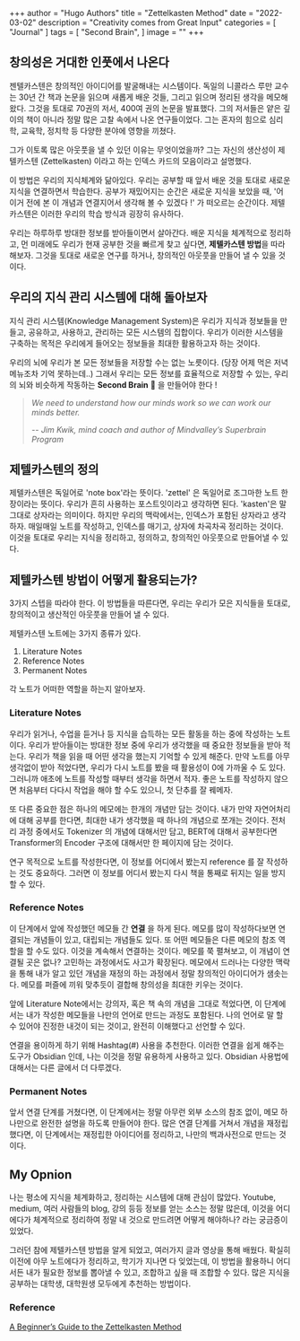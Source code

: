 +++
author = "Hugo Authors"
title = "Zettelkasten Method"
date = "2022-03-02"
description = "Creativity comes from Great Input"
categories = [
    "Journal"
]
tags = [
    "Second Brain",
]
image = ""
+++

## 창의성은 거대한 인풋에서 나온다

젠텔카스텐은 창의적인 아이디어를 발굴해내는 시스템이다. 독일의 니콜라스 루만 교수는 30년 간 책과 논문을 읽으며 새롭게 배운 것들, 그리고 읽으며 정리된 생각을 메모해 왔다. 그것을 토대로 70권의 저서, 400여 권의 논문을 발표했다. 그의 저서들은 얕은 깊이의 책이 아니라 정말 많은 고찰 속에서 나온 연구들이었다. 그는 혼자의 힘으로 심리학, 교육학, 정치학 등 다양한 분야에 영향을 끼쳤다. 

그가 이토록 많은 아웃풋을 낼 수 있던 이유는 무엇이었을까? 그는 자신의 생산성이 제텔카스텐 (Zettelkasten) 이라고 하는 인덱스 카드의 모음이라고 설명했다. 

이 방법은 우리의 지식체계와 닮아있다. 우리는 공부할 때 앞서 배운 것을 토대로 새로운 지식을 연결하면서 학습한다. 공부가 재밌어지는 순간은 새로운 지식을 보았을 때, '어 이거 전에 본 이 개념과 연결지어서 생각해 볼 수 있겠다 !' 가 떠오르는 순간이다. 제텔카스텐은 이러한 우리의 학습 방식과 굉장히 유사하다. 

우리는 하루하루 방대한 정보를 받아들이면서 살아간다. 배운 지식을 체계적으로 정리하고,  먼 미래에도 우리가 현재 공부한 것을 빠르게 찾고 싶다면, **제텔카스텐 방법**을 따라해보자. 그것을 토대로 새로운 연구를 하거나, 창의적인 아웃풋을 만들어 낼 수 있을 것이다.

## 우리의 지식 관리 시스템에 대해 돌아보자

지식 관리 시스템(Knowledge Management System)은 우리가 지식과 정보들을 만들고, 공유하고, 사용하고, 관리하는 모든 시스템의 집합이다. 우리가 이러한 시스템을 구축하는 목적은 우리에게 들어오는 정보들을 최대한 활용하고자 하는 것이다. 

우리의 뇌에 우리가 본 모든 정보들을 저장할 수는 없는 노릇이다. (당장 어제 먹은 저녁 메뉴조차 기억 못하는데..) 그래서 우리는 모든 정보를 효율적으로 저장할 수 있는, 우리의 뇌와 비슷하게 작동하는 **Second Brain** 🧠 을 만들어야 한다 !

> *We need to understand how our minds work so we can work our minds better.*
> 
> -- *Jim Kwik, mind coach and author of Mindvalley’s Superbrain Program*



## 제텔카스텐의 정의

제텔카스텐은 독일어로 'note box'라는 뜻이다. 'zettel' 은 독일어로 조그마한 노트 한 장이라는 뜻이다. 우리가 흔히 사용하는 포스트잇이라고 생각하면 된다. 'kasten'은 말그대로 상자라는 의미이다. 하지만 우리의 맥락에서는, 인덱스가 포함된 상자라고 생각하자. 매일매일 노트를 작성하고, 인덱스를 매기고, 상자에 차곡차곡 정리하는 것이다. 이것을 토대로 우리는  지식을 정리하고, 정의하고, 창의적인 아웃풋으로 만들어낼 수 있다. 

## 제텔카스텐 방법이 어떻게 활용되는가? 

3가지 스텝을 따라야 한다. 이 방법들을 따른다면, 우리는 우리가 모은 지식들을 토대로, 창의적이고 생산적인 아웃풋을 만들어 낼 수 있다. 

제텔카스텐 노트에는 3가지 종류가 있다. 

1. Literature Notes
2. Reference Notes
3. Permanent Notes

각 노트가 어떠한 역할을 하는지 알아보자.

### Literature Notes

우리가 읽거나, 수업을 듣거나 등 지식을 습득하는 모든 활동을 하는 중에 작성하는 노트이다. 우리가 받아들이는 방대한 정보 중에 우리가 생각했을 때 중요한 정보들을 받아 적는다. 우리가 책을 읽을 때 어떤 생각을 했는지 기억할 수 있게 해준다. 만약 노트를 아무 생각없이 받아 적었다면, 우리가 다시 노트를 봤을 때 활용성이 0에 가까울 수 도 있다. 그러니까 애초에 노트를 작성할 때부터 생각을 하면서 적자. 좋은 노트를 작성하지 않으면 처음부터 다다시 작업을 해야 할 수도 있으니, 첫 단추를 잘 꿰메자. 

또 다른 중요한 점은 하나의 메모에는 한개의 개념만 담는 것이다. 내가 만약 자연어처리에 대해 공부를 한다면, 최대한 내가 생각했을 때 하나의 개념으로 쪼개는 것이다. 전처리 과정 중에서도 Tokenizer 의 개념에 대해서만 담고, BERT에 대해서 공부한다면 Transformer의 Encoder 구조에 대해서만 한 페이지에 담는 것이다. 

연구 목적으로 노트를 작성한다면, 이 정보를 어디에서 봤는지 reference 를 잘 작성하는 것도 중요하다. 그러면 이 정보를 어디서 봤는지 다시 책을 통째로 뒤지는 일을 방지할 수 있다. 

### Reference Notes

이 단계에서 앞에 작성했던 메모들 간 **연결** 을 하게 된다. 메모를 많이 작성하다보면 연결되는 개념들이 있고, 대립되는 개념들도 있다. 또 어떤 메모들은 다른 메모의 참조 역할을 할 수도 있다.  이것을 계속해서 연결하는 것이다. 메모를 쭉 펼쳐보고, 이 개념이 연결될 곳은 없나? 고민하는 과정에서도 사고가 확장된다. 메모에서 드러나는 다양한 맥락을 통해 내가 알고 있던 개념을 재정의 하는 과정에서 정말 창의적인 아이디어가 샘솟는다. 메모를 퍼즐에 끼워 맞추듯이 결합해 창의성을 최대한 키우는 것이다.  

앞에 Literature Note에서는 강의자, 혹은 책 속의 개념을 그대로 적었다면, 이 단계에서는 내가 작성한 메모들을 나만의 언어로 만드는 과정도 포함된다. 나의 언어로 말 할 수 있어야 진정한 내것이 되는 것이고, 완전히 이해했다고 선언할 수 있다. 

연결을 용이하게 하기 위해 Hashtag(#) 사용을 추천한다. 이러한 연결을 쉽게 해주는 도구가 Obsidian 인데, 나는 이것을 정말 유용하게 사용하고 있다. Obsidian 사용법에 대해서는 다른 글에서 더 다루겠다. 

### Permanent Notes 

앞서 연결 단계를 거쳤다면, 이 단계에서는 정말 아무런 외부 소스의 참조 없이, 메모 하나만으로 완전한 설명을 하도록 만들어야 한다. 많은 연결 단계를 거쳐서 개념을 재정립 했다면, 이 단계에서는 재정립한 아이디어를 정리하고, 나만의 백과사전으로 만드는 것이다. 

## My Opnion

나는 평소에 지식을 체계화하고, 정리하는 시스템에 대해 관심이 많았다. Youtube, medium, 여러 사람들의 blog, 강의 등등 정보를 얻는 소스는 정말 많은데, 이것을 어디에다가 체계적으로 정리하여 정말 내 것으로 만드려면 어떻게 해야하나? 라는 궁금증이 있었다.

그러던 참에 제텔카스텐 방법을 알게 되었고, 여러가지 글과 영상을 통해 배웠다. 확실히 이전에 아무 노트에다가 정리하고, 학기가 지나면 다 잊었는데, 이 방법을 활용하니 어디서든 내가 필요한 정보를 뽑아낼 수 있고, 조합하고 싶을 때 조합할 수 있다. 많은 지식을 공부하는 대학생, 대학원생 모두에게 추천하는 방법이다. 

### Reference
[A Beginner’s Guide to the Zettelkasten Method](https://zenkit.com/en/blog/a-beginners-guide-to-the-zettelkasten-method/)